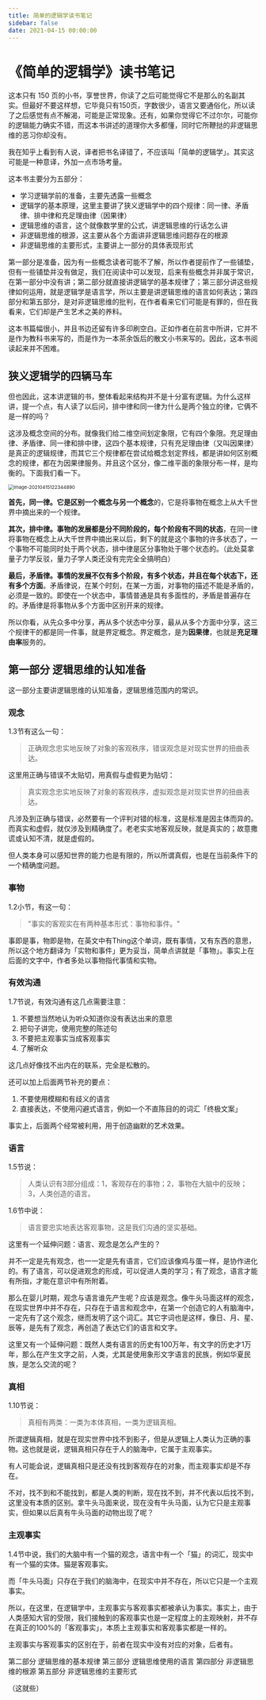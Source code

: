 ```yaml
---
title: 简单的逻辑学读书笔记
sidebar: false
date: 2021-04-15 00:00:00
---
```

# 《简单的逻辑学》读书笔记

这本只有 150 页的小书，享誉世界，你读了之后可能觉得它不是那么的名副其实。但最好不要这样想，它毕竟只有150页，字数很少，语言又要通俗化，所以读了之后感觉有点不解渴，可能是正常现象。还有，如果你觉得它不过尔尔，可能你的逻辑能力确实不错，而这本书讲述的道理你大多都懂，同时它所鞭挞的非逻辑思维的恶习你却没有。

我在知乎上看到有人说，译者把书名译错了，不应该叫「简单的逻辑学」。其实这可能是一种意译，外加一点市场考量。

这本书主要分为五部分：

- 学习逻辑学前的准备，主要先透露一些概念
- 逻辑学的基本原理，这里主要讲了狭义逻辑学中的四个规律：同一律、矛盾律、排中律和充足理由律（因果律）
- 逻辑思维的语言，这个就像数学里的公式，讲逻辑思维的行话怎么讲
- 非逻辑思维的根源，这主要从各个方面讲非逻辑思维问题存在的根源
- 非逻辑思维的主要形式，主要讲上一部分的具体表现形式

第一部分是准备，因为有一些概念读者可能不了解，所以作者提前作了一些铺垫，但有一些铺垫并没有做足，我们在阅读中可以发现，后来有些概念并非属于常识，在第一部分中没有讲；第二部分就直接讲逻辑学的基本规律了；第三部分讲这些规律如何运用，就是逻辑学是语言学，所以主要是讲逻辑思维的语言如何表达；第四部分和第五部分，是对非逻辑思维的批判，在作者看来它们可能是有罪的，但在我看来，它们却是产生艺术之美的养料。

这本书篇幅很小，并且书边还留有许多印刷空白。正如作者在前言中所讲，它并不是作为教科书来写的，而是作为一本茶余饭后的散文小书来写的。因此，这本书阅读起来并不困难。

## 狭义逻辑学的四辆马车

但也因此，这本讲逻辑的书，整体看起来结构并不是十分富有逻辑。为什么这样讲，提一个点，有人读了以后问，排中律和同一律为什么是两个独立的律，它俩不是一样的吗？

这涉及概念空间的分布。就像我们给二维空间划定象限，它有四个象限。充足理由律、矛盾律、同一律和排中律，这四个基本规律，只有充足理由律（又叫因果律）是真正的逻辑规律，而其它三个规律都在尝试给概念划定界线，都是讲如何区别概念的规律，都在为因果律服务。并且这个区分，像二维平面的象限分布一样，是均衡的。下面我们看一下。

<img src="https://cdn.jsdelivr.net/gh/rixingyike/images/2021/20210415122351image-20210415122344890.png" alt="image-20210415122344890" style="zoom: 67%;" />

**首先，同一律。**它是区别**一个概念与另一个概念**的，它是将事物在概念上从大千世界中摘出来的一个规律。

**其次，排中律。**事物的**发展都是分不同阶段的，每个阶段有不同的状态**，在同一律将事物在概念上从大千世界中摘出来以后，剩下的就是这个事物的许多状态了，一个事物不可能同时处于两个状态，排中律是区分事物处于哪个状态的。（此处莫拿量子力学反驳，量力子学人类还没有完完全全搞明白）

**最后，矛盾律。**事情的发展不仅有多个阶段，有多个状态，并且在**每个状态下，还有多个方面**。矛盾律说，在某个时刻，在某一方面，对事物的描述不能是矛盾的，必须是一致的。即使在一个状态中，事情普通是具有多面性的，矛盾是普遍存在的。矛盾律是将事物从多个方面中区别开来的规律。

所以你看，从先众多中分享，再从多个状态中分享，最从从多个方面中分享，这三个规律干的都是同一件事，就是界定概念。界定概念，是为**因果律**，也就是**充足理由率**服务的。

## 第一部分 逻辑思维的认知准备

这一部分主要讲逻辑思维的认知准备，逻辑思维范围内的常识。

### **观念**

1.3节有这么一句：

> 正确观念忠实地反映了对象的客观秩序，错误观念是对现实世界的扭曲表达。

这里用正确与错误不太贴切，用真假与虚假更为贴切：

> 真实观念忠实地反映了对象的客观秩序，虚拟观念是对现实世界的扭曲表达。

凡涉及到正确与错误，必然要有一个评判对错的标准，这是标准是因主体而异的。而真实和虚假，就仅涉及到精确度了。老老实实地客观反映，就是真实的；故意撒谎或认知不清，就是虚假的。

但人类本身可以感知世界的能力也是有限的，所以所谓真假，也是在当前条件下的一个精确度问题。

### **事物**

1.2小节，有这一句：

> "事实的客观实在有两种基本形式：事物和事件。"

事即是事，物即是物，在英文中有Thing这个单词，既有事情，又有东西的意思，所以这个地方翻译为「实物和事件」更为妥当，简单点讲就是「事物」。事实上在后面的文字中，作者多处以事物指代事情和实物。

### **有效沟通**

1.7节说，有效沟通有这几点需要注意：

1. 不要想当然地认为听众知道你没有表达出来的意思
2. 把句子讲完，使用完整的陈述句
3. 不要把主观事实当成客观事实
4. 了解听众

这几点好像找不出内在的联系，完全是松散的。

还可以加上后面两节补充的要点：

1. 不要使用模糊和有歧义的语言
2. 直接表达，不使用闪避式语言，例如一个不直陈目的的词汇「终极文案」

事实上，后面两个经常被利用，用于创造幽默的艺术效果。

### **语言**

1.5节说：

> 人类认识有3部分组成：1，客观存在的事物；2，事物在大脑中的反映；3，人类创造的语言。

1.6节中说：

> 语言要忠实地表达客观事物，这是我们沟通的坚实基础。

这里有一个延伸问题：语言、观念是怎么产生的？

并不一定是先有观念，也一一定是先有语言，它们应该像鸡与蛋一样，是协作进化的。有了语言，可以促进观念的形成，可以促进人类的学习；有了观念，语言才能有所指，才能在意识中有所附着。

那么在婴儿时期，观念与语言谁先产生呢？应该是观念。像牛头马面这样的观念，在现实世界中并不存在，只存在于语言和观念中，在第一个创造它的人有脑海中，一定先有了这个观念，继而发明了这个词汇。其它字词也是这样，像日、月、星、辰等，是先有了观念，再创造了表达它们的语言和文字。

这里又有一个延伸问题：既然人类有语言的历史有100万年，有文字的历史才1万年，那么在产生文字之前，人类，尤其是使用象形文字语言的民族，例如华夏民族，是怎么交流的呢？

### 真相

1.10节说：

> 真相有两类：一类为本体真相，一类为逻辑真相。

所谓逻辑真相，就是在现实世界中找不到影子，但是从逻辑上人类认为正确的事物。这也就是说，逻辑真相只存在于人的脑海中，它属于主观事实。

有人可能会说，逻辑真相只是还没有找到客观存在的对象，而主观事实却是不存在。

不对，找不到和不能找到，都是人类的判断，现在找不到，并不代表以后找不到，这里没有本质的区别。拿牛头马面来说，现在没有牛头马面，认为它只是主观事实，但如果以后真有牛头马面的动物出现了呢？

### 主观事实

1.4节中说，我们的大脑中有一个猫的观念，语言中有一个「猫」的词汇，现实中有一个猫的实体。猫是客观事实。

而「牛头马面」只存在于我们的脑海中，在现实中并不存在，所以它只是一个主观事实。

所以，在这里，在逻辑学中，主观事实与客观事实都被承认为事实。事实上，由于人类感知大官的受限，我们接触到的客观事实也是一定程度上的主观映射，并不存在真正的100%的「客观事实」，本质上主观事实和客观事实都是一样的。

主观事实与客观事实的区别在于，前者在现实中没有对应的对象，后者有。

第二部分 逻辑思维的基本规律
第三部分 逻辑思维使用的语言
第四部分 非逻辑思维的根源
第五部分 非逻辑思维的主要形式

（这就些）